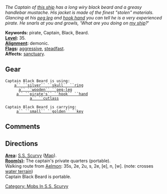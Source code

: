 *The Captain of [this ship](:Category:_S.S._Scurvy.md "wikilink") has a
long wiry black beard and a greasy handlebar mustache. His jacket is
made of the finest "stolen" materials. Glancing at his [peg
leg](Wooden_Peg-Leg.md "wikilink") and [hook
hand](Pirate's_Hook_Hand.md "wikilink") you can tell he is a very
experienced pirate. He snarls at you and growls, 'What are you doing on
[my ship](:Category:_S.S._Scurvy.md "wikilink")?*'

**Keywords:** pirate, Captain, Black, Beard.  
**[Level](Level.md "wikilink"):** 35.  
**[Alignment](Alignment.md "wikilink"):** demonic.  
**[Flags](:Category:_Mob_Types.md "wikilink"):**
[aggressive](Aggressive_Mobs.md "wikilink"),
[steadfast](Sentinel_Mobs.md "wikilink").  
**Affects:** [sanctuary](Sanctuary.md "wikilink").  

## Gear

`Captain Black Beard is using:`  
<worn on finger>`    `[`a`` ``silver`` ``skull`` ``ring`](Silver_Skull_Ring.md "wikilink")  
<worn on legs>`      `[`a`` ``wooden`` ``peg-leg`](Wooden_Peg-Leg.md "wikilink")  
<worn on hands>`     `[`a`` ``pirate's`` ``hook`` ``hand`](Pirate's_Hook_Hand.md "wikilink")  
<wielded>`           `[`a`` ``cutlass`](Cutlass.md "wikilink")

`Captain Black Beard is carrying:`  
`     `[`a`` ``small`` ``golden`` ``key`](Small_Golden_Key.md "wikilink")

## Comments

## Directions

**[Area](:Category:_Areas.md "wikilink"):** [S.S.
Scurvy](:Category:_S.S._Scurvy.md "wikilink")
([Map](S.S._Scurvy_Map.md "wikilink")).  
**[Room(s)](:Category:_Rooms.md "wikilink"):** The captain's private
quarters (portable).  
Walking route from [Aelmon](Aelmon.md "wikilink"): 35s, 2e, 2u, s, 2e,
\[e\], n, \[w\]. (note: crosses [water
terrain](Water_Terrain.md "wikilink"))  
Captain Black Beard is portable.  

[Category: Mobs In S.S.
Scurvy](Category:_Mobs_In_S.S._Scurvy "wikilink")
